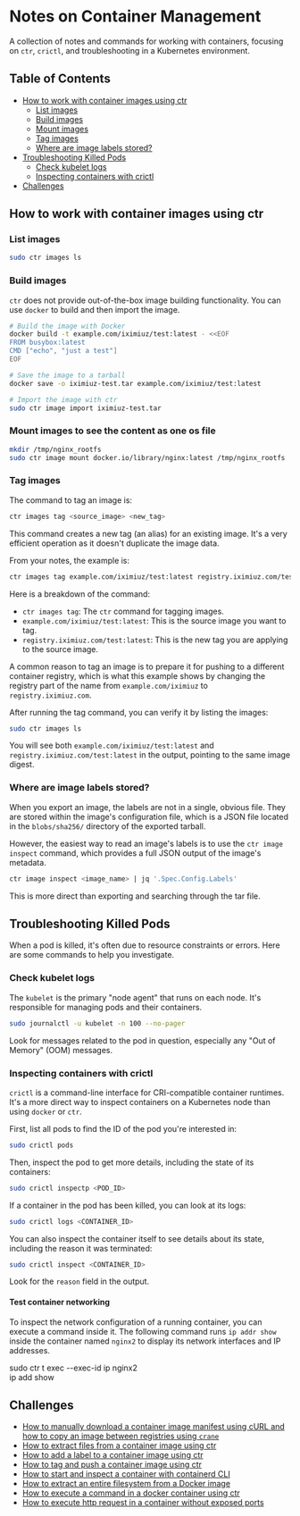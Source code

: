 # Notes on Container Management

A collection of notes and commands for working with containers, focusing on `ctr`, `crictl`, and troubleshooting in a Kubernetes environment.

## Table of Contents

- [How to work with container images using ctr](#how-to-work-with-container-images-using-ctr)
  - [List images](#list-images)
  - [Build images](#build-images)
  - [Mount images](#mount-images)
  - [Tag images](#tag-images)
  - [Where are image labels stored?](#where-are-image-labels-stored)
- [Troubleshooting Killed Pods](#troubleshooting-killed-pods)
  - [Check kubelet logs](#check-kubelet-logs)
  - [Inspecting containers with crictl](#inspecting-containers-with-crictl)
- [Challenges](#challenges)

## How to work with container images using ctr

### List images

```bash
sudo ctr images ls
```

### Build images

`ctr` does not provide out-of-the-box image building functionality. You can use `docker` to build and then import the image.

```bash
# Build the image with Docker
docker build -t example.com/iximiuz/test:latest - <<EOF
FROM busybox:latest
CMD ["echo", "just a test"]
EOF

# Save the image to a tarball
docker save -o iximiuz-test.tar example.com/iximiuz/test:latest

# Import the image with ctr
sudo ctr image import iximiuz-test.tar
```

### Mount images to see the content as one os file

```bash
mkdir /tmp/nginx_rootfs
sudo ctr image mount docker.io/library/nginx:latest /tmp/nginx_rootfs
```

### Tag images

The command to tag an image is:

```bash
ctr images tag <source_image> <new_tag>
```

This command creates a new tag (an alias) for an existing image. It's a very efficient operation as it doesn't duplicate the image data.

From your notes, the example is:

```bash
ctr images tag example.com/iximiuz/test:latest registry.iximiuz.com/test:latest
```

Here is a breakdown of the command:

*   `ctr images tag`: The `ctr` command for tagging images.
*   `example.com/iximiuz/test:latest`: This is the source image you want to tag.
*   `registry.iximiuz.com/test:latest`: This is the new tag you are applying to the source image.

A common reason to tag an image is to prepare it for pushing to a different container registry, which is what this example shows by changing the registry part of the name from `example.com/iximiuz` to `registry.iximiuz.com`.

After running the tag command, you can verify it by listing the images:

```bash
sudo ctr images ls
```

You will see both `example.com/iximiuz/test:latest` and `registry.iximiuz.com/test:latest` in the output, pointing to the same image digest.

### Where are image labels stored?

When you export an image, the labels are not in a single, obvious file. They are stored within the image's configuration file, which is a JSON file located in the `blobs/sha256/` directory of the exported tarball.

However, the easiest way to read an image's labels is to use the `ctr image inspect` command, which provides a full JSON output of the image's metadata.

```bash
ctr image inspect <image_name> | jq '.Spec.Config.Labels'
```
This is more direct than exporting and searching through the tar file.

## Troubleshooting Killed Pods

When a pod is killed, it's often due to resource constraints or errors. Here are some commands to help you investigate.

### Check kubelet logs

The `kubelet` is the primary "node agent" that runs on each node. It's responsible for managing pods and their containers.

```bash
sudo journalctl -u kubelet -n 100 --no-pager
```

Look for messages related to the pod in question, especially any "Out of Memory" (OOM) messages.

### Inspecting containers with crictl

`crictl` is a command-line interface for CRI-compatible container runtimes. It's a more direct way to inspect containers on a Kubernetes node than using `docker` or `ctr`.

First, list all pods to find the ID of the pod you're interested in:

```bash
sudo crictl pods
```

Then, inspect the pod to get more details, including the state of its containers:

```bash
sudo crictl inspectp <POD_ID>
```

If a container in the pod has been killed, you can look at its logs:

```bash
sudo crictl logs <CONTAINER_ID>
```

You can also inspect the container itself to see details about its state, including the reason it was terminated:

```bash
sudo crictl inspect <CONTAINER_ID>
```

Look for the `reason` field in the output.

#### Test container networking

To inspect the network configuration of a running container, you can execute a command inside it. The following command runs `ip addr show` inside the container named `nginx2` to display its network interfaces and IP addresses.

sudo ctr t exec --exec-id ip nginx2 \
ip add show


## Challenges


- [How to manually download a container image manifest using cURL and how to copy an image between registries using `crane`](./challenge-copy-from-one-registry-to-another.md)
- [How to extract files from a container image using ctr](./challenge-extract-files-from-container-image-using-ctr.md)
- [How to add a label to a container image using ctr](./challenge-add-label-using-ctr.md)
- [How to tag and push a container image using ctr](./challenge-tag-push-container-image-using-ctr.md)
- [How to start and inspect a container with containerd CLI](./challenge-start-and-inspect-container-with-containerd-cli.md)
- [How to extract an entire filesystem from a Docker image](./challenge-extract-entire-filesystem-from-docker-container.md)
- [How to execute a command in a docker container using ctr](./challenge-execute-a-command-in-a-docker-container-using-ctr.md)
- [How to execute http request in a container without exposed ports](./challenge-execute-http-request-in-a-container-without-exposed-ports.md)
